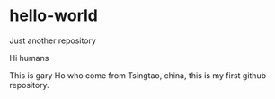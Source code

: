 # hello-world
Just another repository

Hi humans

This is gary Ho who come from Tsingtao, china, this is my first github repository.
